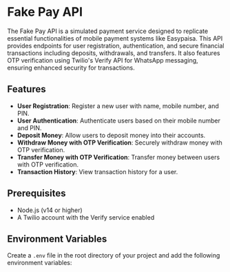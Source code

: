 # Fake Pay API

The Fake Pay API is a simulated payment service designed to replicate essential functionalities of mobile payment systems like Easypaisa. This API provides endpoints for user registration, authentication, and secure financial transactions including deposits, withdrawals, and transfers. It also features OTP verification using Twilio's Verify API for WhatsApp messaging, ensuring enhanced security for transactions.

## Features

- **User Registration**: Register a new user with name, mobile number, and PIN.
- **User Authentication**: Authenticate users based on their mobile number and PIN.
- **Deposit Money**: Allow users to deposit money into their accounts.
- **Withdraw Money with OTP Verification**: Securely withdraw money with OTP verification.
- **Transfer Money with OTP Verification**: Transfer money between users with OTP verification.
- **Transaction History**: View transaction history for a user.

## Prerequisites

- Node.js (v14 or higher)
- A Twilio account with the Verify service enabled

## Environment Variables

Create a `.env` file in the root directory of your project and add the following environment variables:

